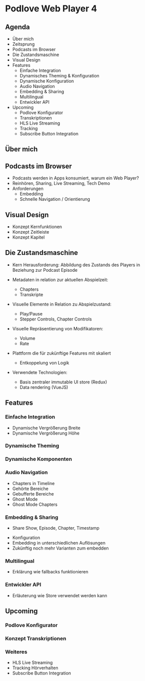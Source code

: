 # Podlove Web Player 4

## Agenda

- Über mich
- Zeitsprung
- Podcasts im Browser
- Die Zustandsmaschine
- Visual Design
- Features
    - Einfache Integration
    - Dynamisches Theming & Konfiguration
    - Dynamische Konfiguration
    - Audio Navigation
    - Embedding & Sharing
    - Multilingual
    - Entwickler API
- Upcoming
    - Podlove Konfigurator
    - Transkriptionen
    - HLS Live Streaming
    - Tracking
    - Subscribe Button Integration

## Über mich

## Podcasts im Browser

- Podcasts werden in Apps konsumiert, warum ein Web Player?
- Reinhören, Sharing, Live Streaming, Tech Demo
- Anforderungen
    - Embedding
    - Schnelle Navigation / Orientierung

## Visual Design
<!-- Gezeichneter Player -->
- Konzept Kernfunktionen
- Konzept Zeitleiste
- Konzept Kapitel

## Die Zustandsmaschine
<!-- Visualisierung: Redux store -->

- Kern Herausforderung: Abbildung des Zustands des Players in Beziehung zur Podcast Episode
- Metadaten in relation zur aktuellen Abspielzeit:
    - Chapters
    - Transkripte
- Visuelle Elemente in Relation zu Abspielzustand:
    - Play/Pause
    - Stepper Controls, Chapter Controls
- Visuelle Repräsentierung von Modifikatoren:
    - Volume
    - Rate

- Plattform die für zukünftige Features mit skaliert
    - Entkoppelung von Logik

- Verwendete Technologien:
    - Basis zentraler immutable UI store (Redux)
    - Data rendering (VueJS)

## Features

### Einfache Integration
<!-- Bsp. Integration Code -->
<!-- Player der resized in break points -->

- Dynamische Vergrößerung Breite
- Dynamische Vergrößerung Höhe

### Dynamische Theming
<!-- Player mit Themes von Metaebenen Podcasts (dynamisch) -->

### Dynamische Komponenten
<!-- Player mit Chapters  -->

### Audio Navigation
<!-- Demo Timeline -->
- Chapters in Timeline
- Gehörte Bereiche
- Gebufferte Bereiche
- Ghost Mode
- Ghost Mode Chapters

### Embedding & Sharing
<!-- Demo Sharing -->
- Share Show, Episode, Chapter, Timestamp

<!-- Demo Embedding -->
- Konfiguration
- Embedding in unterschiedlichen Auflösungen
- Zukünftig noch mehr Varianten zum embedden

### Multilingual
<!-- Player Demo Ändern von Sprachen -->
- Erklärung wie fallbacks funktionieren

### Entwickler API
<!-- Dokumentation -->
- Erläuterung wie Store verwendet werden kann

## Upcoming

### Podlove Konfigurator
<!-- Demo Konfigurator Podlove -->

### Konzept Transkriptionen
<!-- Preview/Screenshot -->

### Weiteres
- HLS Live Streaming
- Tracking Hörverhalten
- Subscribe Button Integration
